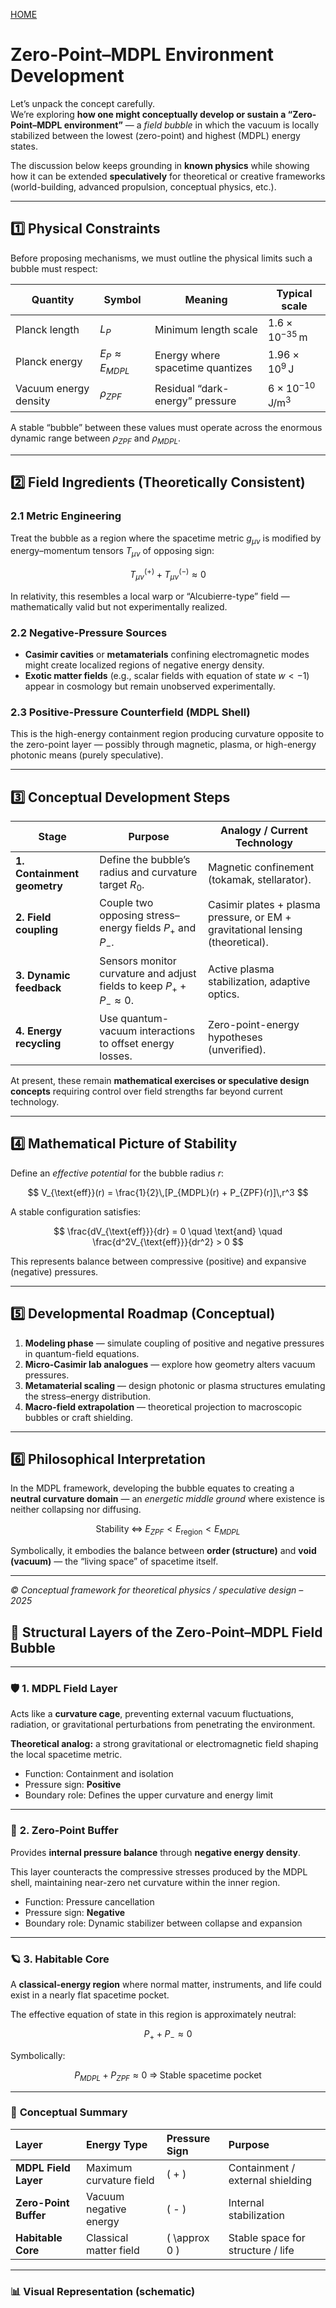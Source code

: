 [HOME](/README.md)     
# Zero-Point–MDPL Environment Development

Let’s unpack the concept carefully.  
We’re exploring **how one might conceptually develop or sustain a “Zero-Point–MDPL environment”** — a *field bubble* in which the vacuum is locally stabilized between the lowest (zero-point) and highest (MDPL) energy states.

The discussion below keeps grounding in **known physics** while showing how it can be extended **speculatively** for theoretical or creative frameworks (world-building, advanced propulsion, conceptual physics, etc.).

---

## 1️⃣  Physical Constraints

Before proposing mechanisms, we must outline the physical limits such a bubble must respect:

| Quantity              | Symbol                    | Meaning                             | Typical scale                    |
| --------------------- | ------------------------- | ----------------------------------- | -------------------------------- |
| Planck length         | $L_P$                     | Minimum length scale                | $1.6\times10^{-35}\,\mathrm{m}$ |
| Planck energy         | $E_P \approx E_{MDPL}$    | Energy where spacetime quantizes    | $1.96\times10^{9}\,\mathrm{J}$ |
| Vacuum energy density | $\rho_{ZPF}$              | Residual “dark-energy” pressure     | $6\times10^{-10}\,\mathrm{J/m^3}$ |

A stable “bubble” between these values must operate across the enormous dynamic range between $\rho_{ZPF}$ and $\rho_{MDPL}$.

---

## 2️⃣  Field Ingredients (Theoretically Consistent)

### 2.1 Metric Engineering

Treat the bubble as a region where the spacetime metric $g_{\mu\nu}$ is modified by energy–momentum tensors $T_{\mu\nu}$ of opposing sign:

$$
T_{\mu\nu}^{(+)} + T_{\mu\nu}^{(-)} \approx 0
$$

In relativity, this resembles a local warp or “Alcubierre-type” field — mathematically valid but not experimentally realized.

### 2.2 Negative-Pressure Sources

* **Casimir cavities** or **metamaterials** confining electromagnetic modes might create localized regions of negative energy density.  
* **Exotic matter fields** (e.g., scalar fields with equation of state $w < -1$) appear in cosmology but remain unobserved experimentally.

### 2.3 Positive-Pressure Counterfield (MDPL Shell)

This is the high-energy containment region producing curvature opposite to the zero-point layer — possibly through magnetic, plasma, or high-energy photonic means (purely speculative).

---

## 3️⃣  Conceptual Development Steps

| Stage | Purpose | Analogy / Current Technology |
| ------ | -------- | ---------------------------- |
| **1. Containment geometry** | Define the bubble’s radius and curvature target $R_0$. | Magnetic confinement (tokamak, stellarator). |
| **2. Field coupling** | Couple two opposing stress–energy fields $P_{+}$ and $P_{-}$. | Casimir plates + plasma pressure, or EM + gravitational lensing (theoretical). |
| **3. Dynamic feedback** | Sensors monitor curvature and adjust fields to keep $P_{+} + P_{-} \approx 0$. | Active plasma stabilization, adaptive optics. |
| **4. Energy recycling** | Use quantum-vacuum interactions to offset energy losses. | Zero-point-energy hypotheses (unverified). |

At present, these remain **mathematical exercises or speculative design concepts** requiring control over field strengths far beyond current technology.

---

## 4️⃣  Mathematical Picture of Stability

Define an *effective potential* for the bubble radius $r$:

$$
V_{\text{eff}}(r) = \frac{1}{2}\,[P_{MDPL}(r) + P_{ZPF}(r)]\,r^3
$$

A stable configuration satisfies:

$$
\frac{dV_{\text{eff}}}{dr} = 0
\quad \text{and} \quad
\frac{d^2V_{\text{eff}}}{dr^2} > 0
$$

This represents balance between compressive (positive) and expansive (negative) pressures.

---

## 5️⃣  Developmental Roadmap (Conceptual)

1. **Modeling phase** — simulate coupling of positive and negative pressures in quantum-field equations.  
2. **Micro-Casimir lab analogues** — explore how geometry alters vacuum pressures.  
3. **Metamaterial scaling** — design photonic or plasma structures emulating the stress–energy distribution.  
4. **Macro-field extrapolation** — theoretical projection to macroscopic bubbles or craft shielding.

---

## 6️⃣  Philosophical Interpretation

In the MDPL framework, developing the bubble equates to creating a **neutral curvature domain** — an *energetic middle ground* where existence is neither collapsing nor diffusing.

$$
\text{Stability} \;\Leftrightarrow\;
E_{ZPF} < E_{\text{region}} < E_{MDPL}
$$

Symbolically, it embodies the balance between **order (structure)** and **void (vacuum)** — the “living space” of spacetime itself.

---

*© Conceptual framework for theoretical physics / speculative design – 2025*


## 🧭 Structural Layers of the Zero-Point–MDPL Field Bubble

---

### 🛡️ **1. MDPL Field Layer**

Acts like a **curvature cage**, preventing external vacuum fluctuations, radiation, or gravitational perturbations from penetrating the environment.

**Theoretical analog:** a strong gravitational or electromagnetic field shaping the local spacetime metric.

- Function: Containment and isolation  
- Pressure sign: **Positive**  
- Boundary role: Defines the upper curvature and energy limit

---

### 🌊 **2. Zero-Point Buffer**

Provides **internal pressure balance** through **negative energy density**.

This layer counteracts the compressive stresses produced by the MDPL shell, maintaining near-zero net curvature within the inner region.

- Function: Pressure cancellation  
- Pressure sign: **Negative**  
- Boundary role: Dynamic stabilizer between collapse and expansion

---

### 🪐 **3. Habitable Core**

A **classical-energy region** where normal matter, instruments, and life could exist in a nearly flat spacetime pocket.

The effective equation of state in this region is approximately neutral:

$$
P_{+} + P_{-} \approx 0
$$

Symbolically:

$$
P_{MDPL} + P_{ZPF} \approx 0 \;\Rightarrow\; \text{Stable spacetime pocket}
$$

---

### 🧩 **Conceptual Summary**

| Layer | Energy Type | Pressure Sign | Purpose |
|:------|:-------------|:---------------|:----------|
| **MDPL Field Layer** | Maximum curvature field | \( + \) | Containment / external shielding |
| **Zero-Point Buffer** | Vacuum negative energy | \( - \) | Internal stabilization |
| **Habitable Core** | Classical matter field | \( \approx 0 \) | Stable space for structure / life |

---

### 📊 **Visual Representation (schematic)**


